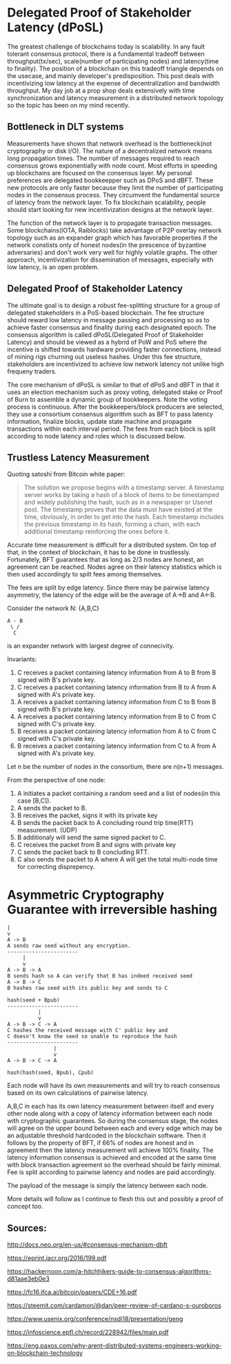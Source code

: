 # Delegated Proof of Stakeholder Latency (dPoSL)

The greatest challenge of blockchains today is scalability. In any fault tolerant consensus protocol, there is a fundamental tradeoff between throughput(tx/sec), scale(number of participating nodes) and latency(time to finality). The position of a blockchain on this tradeoff triangle depends on the usecase, and mainly developer's predisposition. This post deals with incentivizing low latency at the expense of decentralization and bandwidth throughput. My day job at a prop shop deals extensively with time synchronization and latency measurement in a distributed network topology so the topic has been on my mind recently.

## Bottleneck in DLT systems

Measurements have shown that network overhead is the bottleneck(not cryptography or disk I/O). The nature of a decentralized network means long propagation times. The number of messages required to reach consensus grows exponentially with node count. Most efforts in speeding up blockchains are focused on the consensus layer. My personal preferences are delegated bookkeepper such as DPoS and dBFT. These new protocols are only faster because they limit the number of participating nodes in the consensus process. They circumvent the fundamental source of latency from the network layer. To fix blockchain scalability, people should start looking for new incentivization designs at the network layer.

The function of the network layer is to propagate transaction messages. Some blockchains(IOTA, Raiblocks) take advantage of P2P overlay network topology such as an expander graph which has favorable properties if the network constists only of honest nodes(in the prescence of byzantine adversaries) and don't work very well for highly volatile graphs. The other approach, incentivization for dissemination of messages, especially with low latency, is an open problem.

## Delegated Proof of Stakeholder Latency

The ultimate goal is to design a robust fee-splitting structure for a group of delegated stakeholders in a PoS-based blockchain. The fee structure should reward low latency in message passing and processing so as to achieve faster consensus and finality during each designated epoch. The consensus algorithm is called dPoSL(Delegated Proof of Stakeholder Latency) and should be viewed as a hybrid of PoW and PoS where the incentive is shifted towards hardware providing faster connections, instead of mining rigs churning out useless hashes. Under this fee structure, stakeholders are incentivized to achieve low network latency not unlike high frequeny traders.

The core mechanism of dPoSL is similar to that of dPoS and dBFT in that it uses an election mechanism such as proxy voting, delegated stake or Proof of Burn to assemble a dynamic group of bookkeepers. Note the voting process is continuous. After the bookkeepers/block producers are selected, they use a consortium consensus algorithm such as BFT to pass latency information, finalize blocks, update state machine and propagate transactions within each interval period. The fees from each block is split according to node latency and roles which is discussed below.

## Trustless Latency Measurement

Quoting satoshi from Bitcoin white paper:

> The solution we propose begins with a timestamp server. A timestamp server works by taking a hash of a block of items to be timestamped and widely publishing the hash, such as in a newspaper or Usenet post. The timestamp proves that the data must have existed at the time, obviously, in order to get into the hash. Each timestamp includes the previous timestamp in its hash, forming a chain, with each additional timestamp reinforcing the ones before it.

Accurate time measurement is difficult for a distributed system. On top of that, in the context of blockchain, it has to be done in trustlessly. Fortunately, BFT guarantees that as long as 2/3 nodes are honest, an agreement can be reached. Nodes agree on their latency statistics which is then used accordingly to spilt fees among themselves.

The fees are split by edge latency. Since there may be pairwise latency asymmetry, the latency of the edge will be the average of A->B and A<-B.

Consider the network N: {A,B,C}

```
A - B
 \ /
  C
```

is an expander network with largest degree of connecivity.

Invariants:
1. C receives a packet containing latency information from A to B from B signed with B's private key.
2. C receives a packet containing latency information from B to A from A signed with A's private key.
3. A receives a packet containing latency information from C to B from B signed with B's private key.
4. A receives a packet containing latency information from B to C from C signed with C's private key.
5. B receives a packet containing latency information from A to C from C signed with C's private key.
6. B receives a packet containing latency information from C to A from A signed with A's private key.

Let n be the number of nodes in the consortium, there are n(n+1) messages.

From the perspective of one node:
1. A initiates a packet containing a random seed and a list of nodes(in this case [B,C]).
2. A sends the packet to B.
3. B receives the packet, signs it with its private key
4. B sends the packet back to A concluding round trip time(RTT) measurement. (UDP)
5. B additionaly will send the same signed packet to C.
6. C receives the packet from B and signs with private key
7. C sends the packet back to B concluding RTT.
8. C also sends the packet to A where A will get the total multi-node time for correcting disprepency.

# Asymmetric Cryptography Guarantee with irreversible hashing

```
|
v
A -> B
A sends raw seed without any encryption.
-----------------------
     |
     v
A -> B -> A
B sends hash so A can verify that B has indeed received seed
A -> B -> C
B hashes raw seed with its public key and sends to C

hash(seed + Bpub)
-----------------------
          |
          v
A -> B -> C -> A
C hashes the received message with C' public key and
C doesn't know the seed so unable to reproduce the hash
-----------------------
               |
               v
A -> B -> C -> A

hash(hash(seed, Bpub), Cpub)
```


Each node will have its own measurements and will try to reach consensus based on its own calculations of pairwise latency.

A,B,C in each has its own latency measurement between itself and every other node along with a copy of latency information between each node with cryptographic guarantees. So during the consensus stage, the nodes will agree on the upper bound between each and every edge which may be an adjustable threshold hardcoded in the blockchain software. Then it follows by the property of BFT, if 66% of nodes are honest and in agreement then the latency measurement will achieve 100% finality. The latency information consensus is achieved and encoded at the same time with block transaction agreement so the overhead should be fairly minimal. Fee is split according to pairwise latency and nodes are paid accordingly.

The payload of the message is simply the latency between each node.

More details will follow as I continue to flesh this out and possibly a proof of concept too.

## Sources:

http://docs.neo.org/en-us/#consensus-mechanism-dbft

https://eprint.iacr.org/2016/199.pdf

https://hackernoon.com/a-hitchhikers-guide-to-consensus-algorithms-d81aae3eb0e3

https://fc16.ifca.ai/bitcoin/papers/CDE+16.pdf

https://steemit.com/cardamon/@dan/peer-review-of-cardano-s-ouroboros

https://www.usenix.org/conference/nsdi18/presentation/geng

https://infoscience.epfl.ch/record/228942/files/main.pdf

https://eng.paxos.com/why-arent-distributed-systems-engineers-working-on-blockchain-technology

